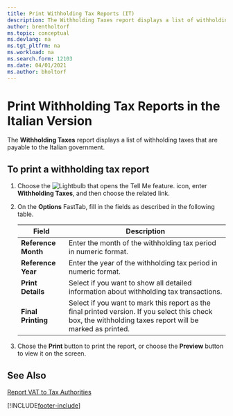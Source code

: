 ```yaml
---
title: Print Withholding Tax Reports (IT)
description: The Withholding Taxes report displays a list of withholding taxes that are payable to the Italian government.
author: brentholtorf
ms.topic: conceptual
ms.devlang: na
ms.tgt_pltfrm: na
ms.workload: na
ms.search.form: 12103
ms.date: 04/01/2021
ms.author: bholtorf
---
```


# Print Withholding Tax Reports in the Italian Version

The **Withholding Taxes** report displays a list of withholding taxes that are payable to the Italian government.  

## To print a withholding tax report  

1. Choose the ![Lightbulb that opens the Tell Me feature.](../../media/ui-search/search_small.png "Tell me what you want to do") icon, enter **Withholding Taxes**, and then choose the related link.  
2. On the **Options** FastTab, fill in the fields as described in the following table.  

    |Field|Description|  
    |-----|-----------|  
    |**Reference Month**|Enter the month of the withholding tax period in numeric format.|
    |**Reference Year**|Enter the year of the withholding tax period in numeric format.|
    |**Print Details**|Select if you want to show all detailed information about withholding tax transactions.|
    |**Final Printing**|Select if you want to mark this report as the final printed version. If you select this check box, the withholding taxes report will be marked as printed.|

3. Chose the **Print** button to print the report, or choose the **Preview** button to view it on the screen.  

## See Also

[Report VAT to Tax Authorities](../../finance-how-report-vat.md)  


[!INCLUDE[footer-include](../../includes/footer-banner.md)]